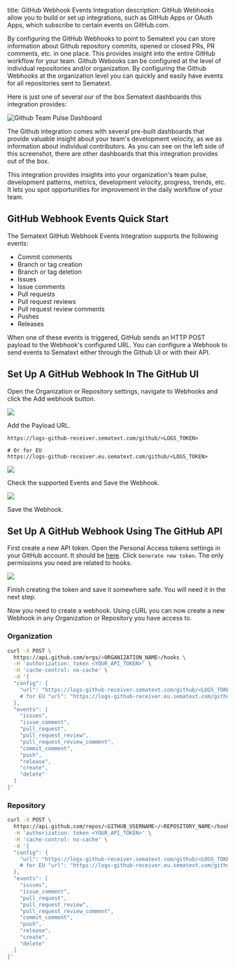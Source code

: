 title: GitHub Webhook Events Integration
description: GitHub Webhooks allow you to build or set up integrations, such as GitHub Apps or OAuth Apps, which subscribe to certain events on GitHub.com.

By configuring the GitHub Webhooks to point to Sematext you can store information about Github repository commits, opened or closed PRs, PR comments, etc. in one place. This provides insight into the entire GitHub workflow for your team. Github Webooks can be configured at the level of individual repositories and/or organization. By configuring the Github Webhooks at the organization level you can quickly and easily have events for all repositories sent to Sematext. 

Here is just one of several our of the box Sematext dashboards this integration provides:

<img
  class="content-modal-image"
  alt="Github Team Pulse Dashboard"
  src="../../images/logs/github-webhooks-team-pulse.png"
  title="Github Team Pulse Dashboard"
/>

The Github integration comes with several pre-built dashboards that provide valuable insight about your team's development velocity, as we as information about individual contributors. As you can see on the left side of this screenshot, there are other dashboards that this integration provides out of the box.

This integration provides insights into your organization's team pulse, development patterns, metrics, development velocity, progress, trends, etc. It lets you spot opportunities for improvement in the daily workflow of your team.

## GitHub Webhook Events Quick Start

The Sematext GitHub Webhook Events Integration supports the following events:

- Commit comments
- Branch or tag creation
- Branch or tag deletion
- Issues
- Issue comments
- Pull requests
- Pull request reviews
- Pull request review comments
- Pushes
- Releases

When one of these events is triggered, GitHub sends an HTTP POST payload to the Webhook's configured URL. You can configure a Webhook to send events to Sematext either through the Github UI or with their API.

## Set Up A GitHub Webhook In The GitHub UI

Open the Organization or Repository settings, navigate to Webhooks and click the Add webhook button.

![](https://cdn.sematext.com/images/github-settings-hooks-framed.png)

Add the Payload URL.

```
https://logs-github-receiver.sematext.com/github/<LOGS_TOKEN>

# Or for EU
https://logs-github-receiver.eu.sematext.com/github/<LOGS_TOKEN>
```

![](https://cdn.sematext.com/images/github-settings-manage-hooks-us-add-url-framed.png)

Check the supported Events and Save the Webhook.

![](https://cdn.sematext.com/images/github-settings-manage-hooks-pick-events-framed.png)

Save the Webhook.

## Set Up A GitHub Webhook Using The GitHub API

First create a new API token. Open the Personal Access tokens settings in your GitHub account. It should be <a href="https://github.com/settings/tokens" target="_blank" ref="nofollow">here</a>. Click `Generate new token`. The only permissions you need are related to hooks.

![](https://cdn.sematext.com/images/github-token-permissions-framed.png)

Finish creating the token and save it somewhere safe. You will need it in the next step.

Now you need to create a webhook. Using cURL you can now create a new Webhook in any Organization or Repository you have access to.

### Organization

```bash
curl -X POST \
  https://api.github.com/orgs/<ORGANIZATION_NAME>/hooks \
  -H 'authorization: token <YOUR_API_TOKEN>' \
  -H 'cache-control: no-cache' \
  -d '{ 
  "config": { 
    "url": "https://logs-github-receiver.sematext.com/github/<LOGS_TOKEN>" 
    # for EU "url": "https://logs-github-receiver.eu.sematext.com/github/<LOGS_TOKEN>" 
  }, 
  "events": [ 
    "issues", 
    "issue_comment", 
    "pull_request", 
    "pull_request_review", 
    "pull_request_review_comment", 
    "commit_comment", 
    "push", 
    "release", 
    "create", 
    "delete" 
  ] 
}'
```

### Repository

```bash
curl -X POST \
  https://api.github.com/repos/<GITHUB_USERNAME>/<REPOSITORY_NAME>/hooks \
  -H 'authorization: token <YOUR_API_TOKEN>' \
  -H 'cache-control: no-cache' \
  -d '{ 
  "config": { 
    "url": "https://logs-github-receiver.sematext.com/github/<LOGS_TOKEN>" 
    # for EU "url": "https://logs-github-receiver.eu.sematext.com/github/<LOGS_TOKEN>" 
  }, 
  "events": [ 
    "issues", 
    "issue_comment", 
    "pull_request", 
    "pull_request_review", 
    "pull_request_review_comment", 
    "commit_comment", 
    "push", 
    "release", 
    "create", 
    "delete" 
  ] 
}'
```
